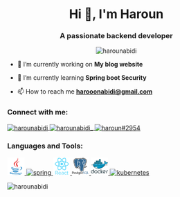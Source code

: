 <!-- [![MasterHead](https://s26162.pcdn.co/wp-content/uploads/2017/02/07-countdown-down-up-02b.gif)](https://rishavchanda.io) -->

<h1 align="center">Hi 👋, I'm Haroun</h1>
<h3 align="center">A passionate backend developer</h3>

<p align="center"> 
	<img src="https://komarev.com/ghpvc/?username=harounabidi&label=Profile%20views&color=0e75b6&style=flat" alt="harounabidi" /> 
</p>

<!-- <img align="right" alt="Coding" width="200" src="http://wiki.stat.ucla.edu/socr/uploads/a/a2/JAVA_animated.gif"/> -->

- 🔭 I’m currently working on **My blog website**

- 🌱 I’m currently learning **Spring boot Security**

<!--- 👯 I’m looking to collaborate on **Pr**-->

<!--- 🤝 I’m looking for help with **Pr**

- 👨‍💻 All of my projects are available at [www.harounabidi.com](https://www.harounabidi.com)

- 📝 I regularly write articles on [www.harounabidi.com/blog](https://www.harounabidi.com/blog)-->
<!--
- 💬 Ask me about **React**-->

- 📫 How to reach me **harooonabidi@gmail.com**

<!--- 📄 Know about my experiences [resume](https://www.harounabidi.com/resume)

- ⚡ Fun fact **😁**-->

<h3 align="left">Connect with me:</h3>

<p align="left">

<a href="https://linkedin.com/in/harounabidi" target="blank">
	<img align="center" src="https://raw.githubusercontent.com/rahuldkjain/github-profile-readme-generator/master/src/images/icons/Social/linked-in-alt.svg" alt="harounabidi" height="30" width="40" />
</a>
<a href="https://instagram.com/harounabidi_" target="blank">
	<img align="center" src="https://raw.githubusercontent.com/rahuldkjain/github-profile-readme-generator/master/src/images/icons/Social/instagram.svg" alt="harounabidi_" height="30" width="40" />
</a>
<a href="https://discord.gg/haroun#2954" target="blank">
	<img align="center" src="https://raw.githubusercontent.com/rahuldkjain/github-profile-readme-generator/master/src/images/icons/Social/discord.svg" alt="haroun#2954" height="30" width="40" />
</a>

</p>

<h3 align="left">Languages and Tools:</h3>

<p align="left"> 

<!-- Java -->

<a href="https://www.java.com" target="_blank" rel="noreferrer"> 
	<img src="https://raw.githubusercontent.com/devicons/devicon/master/icons/java/java-original.svg" alt="java" width="40" height="40"/> 
</a> 

<!-- Spring -->

<a href="https://spring.io/" target="_blank" rel="noreferrer"> 
	<img src="https://www.vectorlogo.zone/logos/springio/springio-icon.svg" alt="spring" width="40" height="40"/> 
</a> 

<!-- React -->

<a href="https://reactjs.org/" target="_blank" rel="noreferrer"> 
	<img src="https://raw.githubusercontent.com/devicons/devicon/master/icons/react/react-original-wordmark.svg" alt="react" width="40" height="40"/> 
</a> 

<!-- postgresql -->

<a href="https://www.postgresql.org" target="_blank" rel="noreferrer"> 
	<img src="https://raw.githubusercontent.com/devicons/devicon/master/icons/postgresql/postgresql-original-wordmark.svg" alt="postgresql" width="40" height="40"/> 
</a> 

<!-- Docker -->

<a href="https://www.docker.com/" target="_blank" rel="noreferrer"> 
	<img src="https://raw.githubusercontent.com/devicons/devicon/master/icons/docker/docker-original-wordmark.svg" alt="docker" width="40" height="40"/> 
</a> 

<!-- kubernetes -->

<a href="https://kubernetes.io" target="_blank" rel="noreferrer"> 
	<img src="https://www.vectorlogo.zone/logos/kubernetes/kubernetes-icon.svg" alt="kubernetes" width="40" height="40"/> 
</a>

</p>

<p>
<img align="center" src="https://github-readme-stats.vercel.app/api/top-langs?username=harounabidi&show_icons=true&locale=en&layout=compact" alt="harounabidi" />
</p>


